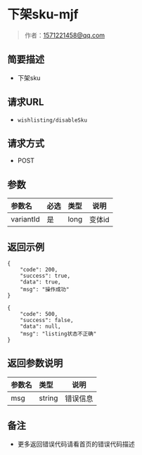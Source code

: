 # 下架sku-mjf

> 作者：1571221458@qq.com

## 简要描述

- 下架sku

## 请求URL
- ` wishlisting/disableSku `
  
## 请求方式
- POST 

## 参数

|参数名|必选|类型|说明|
|:----    |:---|:----- |-----   |
|variantId |是  |long |变体id   |

## 返回示例 

``` 
{
    "code": 200,
    "success": true,
    "data": true,
    "msg": "操作成功"
}

{
    "code": 500,
    "success": false,
    "data": null,
    "msg": "listing状态不正确"
}
```

## 返回参数说明 

|参数名|类型|说明|
|:-----  |:-----|-----                           |
|msg |string   |错误信息  |

## 备注 

- 更多返回错误代码请看首页的错误代码描述